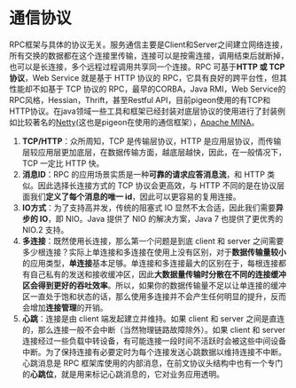 # 通信协议

RPC框架与具体的协议无关。服务通信主要是Client和Server之间建立网络连接，所有交换的数据都在这个连接里传输，连接可以是按需连接，调用结束后就断掉，也可以是长连接，多个远程过程调用共享同一个连接。RPC 可基于**HTTP 或 TCP 协议**，Web Service 就是基于 HTTP 协议的 RPC，它具有良好的跨平台性，但其性能却不如基于 TCP 协议的 RPC，最早的CORBA，Java RMI，Web Service的RPC风格，Hessian，Thrift，甚至Restful API，目前pigeon使用的有TCP和HTTP协议。在java领域一些工具和框架已经封装对底层协议的使用进行了封装例如比较著名的[Netty](http://netty.io/)\(这也是pigeon在使用的通信框架），[Apache MINA](https://mina.apache.org/)。

1. **TCP/HTTP**：众所周知，TCP 是传输层协议，HTTP 是应用层协议，而传输层较应用层更加底层，在数据传输方面，越底层越快，因此，在一般情况下，TCP 一定比 HTTP 快。
2. **消息ID**：RPC 的应用场景实质是一种**可靠的请求应答消息流**，和 HTTP 类似。因此选择长连接方式的 TCP 协议会更高效，与 HTTP 不同的是在协议层面我们**定义了每个消息的唯一 id**，因此可以更容易的复用连接。
3. **IO方式**：为了支持高并发，传统的阻塞式 IO 显然不太合适，因此我们需要**异步的 IO**，即 NIO。Java 提供了 NIO 的解决方案，Java 7 也提供了更优秀的 NIO.2 支持。
4. **多连接**：既然使用长连接，那么第一个问题是到底 client 和 server 之间需要多少根连接？实际上单连接和多连接在使用上没有区别，对于**数据传输量较小**的应用类型，**单连接**基本足够。单连接和多连接最大的区别在于，每根连接都有自己私有的发送和接收缓冲区，因此**大数据量传输时分散在不同的连接缓冲区会得到更好的吞吐效率**。所以，如果你的数据传输量不足以让单连接的缓冲区一直处于饱和状态的话，那么使用多连接并不会产生任何明显的提升，反而会增加**连接管理**的开销。
5. **心跳**：连接是由 client 端发起建立并维持。如果 client 和 server 之间是直连的，那么连接一般不会中断（当然物理链路故障除外）。如果 client 和 server 连接经过一些负载中转设备，有可能连接一段时间不活跃时会被这些中间设备中断。为了保持连接有必要定时为每个连接发送心跳数据以维持连接不中断。心跳消息是 RPC 框架库使用的内部消息，在前文协议头结构中也有一个专门的**心跳位**，就是用来标记心跳消息的，它对业务应用透明。



